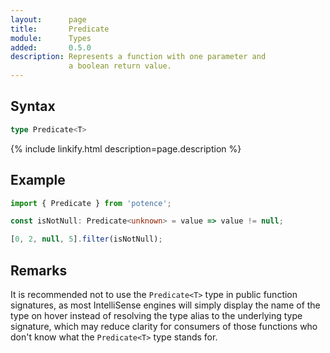 ```yaml
---
layout:      page
title:       Predicate
module:      Types
added:       0.5.0
description: Represents a function with one parameter and
             a boolean return value.
---
```

## Syntax

```ts
type Predicate<T>
```

<div class="description">{% include linkify.html description=page.description %}</div>

## Example

```ts
import { Predicate } from 'potence';

const isNotNull: Predicate<unknown> = value => value != null;

[0, 2, null, 5].filter(isNotNull);
```

## Remarks

It is recommended not to use the `Predicate<T>` type in public function
signatures, as most IntelliSense engines will simply display the name of the
type on hover instead of resolving the type alias to the underlying type
signature, which may reduce clarity for consumers of those functions who don't
know what the `Predicate<T>` type stands for.
